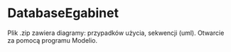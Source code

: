 # DatabaseEgabinet

Plik .zip zawiera diagramy: przypadków użycia, sekwencji (uml).
Otwarcie za pomocą programu Modelio. 